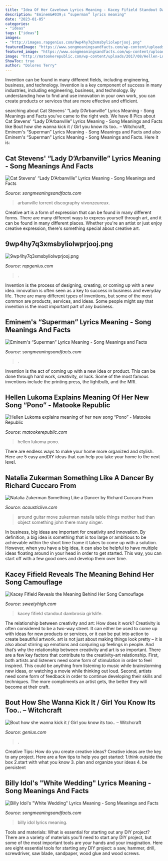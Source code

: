 ```yaml
---
title: "Idea Of Her Cavetown Lyrics Meaning - Kacey Fifield Standout Dambrosia Girlslife"
description: "Eminem&#039;s “superman” lyrics meaning"
date: "2023-01-05"
categories:
- "ideas"
tags: ["ideas"]
images:
- "http://images.rapgenius.com/9wp4hy7q3xmsbyliolwprjooj.png"
featuredImage: "https://www.songmeaningsandfacts.com/wp-content/uploads/2019/12/Cat-Stevens.png"
featured_image: "https://www.songmeaningsandfacts.com/wp-content/uploads/2020/03/“Superman”-by-Eminem-album.png"
image: "http://matookerepublic.com/wp-content/uploads/2017/08/Hellen-Lu.jpg"
ShowToc: true
author: "Dolores Terry"
---
```



Invention can be found in many different fields, including engineering, business, and technology.
Invention is a key component of success in many industries, including engineering, business, and technology. By understanding how to find and use innovation in your own work, you can create products or services that are more effective and efficient.

	

		
searching about Cat Stevens&#039; “Lady D’Arbanville” Lyrics Meaning - Song Meanings and Facts you've came to the right web. We have 8 Pics about Cat Stevens&#039; “Lady D’Arbanville” Lyrics Meaning - Song Meanings and Facts like Bout how she wanna kick it / Girl you know its too.. – Witchcraft, Eminem&#039;s “Superman” Lyrics Meaning - Song Meanings and Facts and also Eminem&#039;s “Superman” Lyrics Meaning - Song Meanings and Facts. Here it is:
		
    
## Cat Stevens&#039; “Lady D’Arbanville” Lyrics Meaning - Song Meanings And Facts

<img loading=lazy src="https://www.songmeaningsandfacts.com/wp-content/uploads/2019/12/Cat-Stevens.png" onerror="this.onerror=null;this.src='https://tse4.mm.bing.net/th?id=OIP.3QaPVNwR3QqeF2-gWtgiUgAAAA&amp;pid=15.1';" alt="Cat Stevens&#039; “Lady D’Arbanville” Lyrics Meaning - Song Meanings and Facts">

_Source: songmeaningsandfacts.com_

>arbanville torrent discography vivonzeureux. 

	

Creative art is a form of expression that can be found in many different forms. There are many different ways to express yourself through art, and it can be found in many different places. Whether you're an artist or just enjoy creative expression, there's something special about creative art.

    
## 9wp4hy7q3xmsbyliolwprjooj.png

<img loading=lazy src="http://images.rapgenius.com/9wp4hy7q3xmsbyliolwprjooj.png" onerror="this.onerror=null;this.src='https://tse2.mm.bing.net/th?id=OIP.p1zYSfTB9kY9XhFCBWlCswHaKX&amp;pid=15.1';" alt="9wp4hy7q3xmsbyliolwprjooj.png">

_Source: rapgenius.com_

>. 

	

Invention is the process of designing, creating, or coming up with a new idea. innovation is often seen as a key to success in business and everyday life. There are many different types of inventions, but some of the most common are products, services, and ideas. Some people might say that invention is the most important part of any business.

    
## Eminem&#039;s “Superman” Lyrics Meaning - Song Meanings And Facts

<img loading=lazy src="https://www.songmeaningsandfacts.com/wp-content/uploads/2020/03/“Superman”-by-Eminem-album.png" onerror="this.onerror=null;this.src='https://tse4.mm.bing.net/th?id=OIP.WDuRWljfuNM3uJf9AbggaQAAAA&amp;pid=15.1';" alt="Eminem&#039;s “Superman” Lyrics Meaning - Song Meanings and Facts">

_Source: songmeaningsandfacts.com_

>. 

	

Invention is the act of coming up with a new idea or product. This can be done through hard work, creativity, or luck. Some of the most famous inventions include the printing press, the lightbulb, and the MRI.

    
## Hellen Lukoma Explains Meaning Of Her New Song “Pono” - Matooke Republic

<img loading=lazy src="http://matookerepublic.com/wp-content/uploads/2017/08/Hellen-Lu.jpg" onerror="this.onerror=null;this.src='https://tse1.mm.bing.net/th?id=OIP.pU1kYbVMadY3vtow2sTTaQHaE-&amp;pid=15.1';" alt="Hellen Lukoma explains meaning of her new song “Pono” - Matooke Republic">

_Source: matookerepublic.com_

>hellen lukoma pono. 

	

There are endless ways to make your home more organized and stylish. Here are 5 easy andDIY ideas that can help you take your home to the next level.

    
## Natalia Zukerman Something Like A Dancer By Richard Cuccaro From

<img loading=lazy src="http://www.acousticlive.com/June_2009_files/playingasakidwithbighair.gif" onerror="this.onerror=null;this.src='https://tse4.mm.bing.net/th?id=OIP.dr3iAPQwKjCWpMyoUW4IAQAAAA&amp;pid=15.1';" alt="Natalia Zukerman Something Like a Dancer by Richard Cuccaro From">

_Source: acousticlive.com_

>around guitar move zukerman natalia table things mother had than object something john there many singer. 

	

In business, big ideas are important for creativity and innovation. By definition, a big idea is something that is too large or ambitious to be achievable within the short time frame it takes to come up with a solution. However, when you have a big idea, it can also be helpful to have multiple ideas floating around in your head in order to get started. This way, you can start off with a few good ones and develop them over time.

    
## Kacey Fifield Reveals The Meaning Behind Her Song Camouflage

<img loading=lazy src="https://d2rd7etdn93tqb.cloudfront.net/wp-content/uploads/2021/07/kacey-fifield-floral-top-against-white-wall.jpg" onerror="this.onerror=null;this.src='https://tse2.mm.bing.net/th?id=OIP.OD1fG9tqI5gKlKCHDh_1VwHaLH&amp;pid=15.1';" alt="Kacey Fifield Reveals the Meaning Behind Her Song Camouflage">

_Source: sweetyhigh.com_

>kacey fifield standout dambrosia girlslife. 

	

The relationship between creativity and art: How does it work?
Creativity is often considered to be a two-way street. It can either be used to come up with ideas for new products or services, or it can be put into action to create beautiful artwork. art is not just about making things look pretty – it is also about stirring up emotions and conjuring up feelings in people. And that’s why the relationship between creativity and art is so important.
There are a few key factors that contribute to the creativity-art relationship. First, both artists and listeners need some form of stimulation in order to feel inspired. This could be anything from listening to music while brainstorming new ideas, or watching a movie while thinking out loud. Second, artists need some form of feedback in order to continue developing their skills and techniques. The more compliments an artist gets, the better they will become at their craft.

    
## Bout How She Wanna Kick It / Girl You Know Its Too.. – Witchcraft

<img loading=lazy src="http://images.rapgenius.com/ak7nukbb5wby2yzakz8u2tgp3.png" onerror="this.onerror=null;this.src='https://tse1.mm.bing.net/th?id=OIP.smVYgXYRSJbSeH0b8u6zxwHaI1&amp;pid=15.1';" alt="Bout how she wanna kick it / Girl you know its too.. – Witchcraft">

_Source: genius.com_

>. 

	

Creative Tips: How do you create creative ideas?
Creative ideas are the key to any project. Here are a few tips to help you get started: 
1.think outside the box 
2.start with what you know 
3. plan and organize your ideas 
4. be persistent 

    
## Billy Idol&#039;s &quot;White Wedding&quot; Lyrics Meaning - Song Meanings And Facts

<img loading=lazy src="https://www.songmeaningsandfacts.com/wp-content/uploads/2019/06/Billy-Idol-White-Wedding.png" onerror="this.onerror=null;this.src='https://tse2.mm.bing.net/th?id=OIP.o_T_fyD9rXy0lSCwc8E9owHaH9&amp;pid=15.1';" alt="Billy Idol&#039;s &quot;White Wedding&quot; Lyrics Meaning - Song Meanings and Facts">

_Source: songmeaningsandfacts.com_

>billy idol lyrics meaning. 

	

Tools and materials: What is essential for starting out any DIY project?
There are a variety of materials you'll need to start any DIY project, but some of the most important tools are your hands and your imagination. Here are eight essential tools for starting any DIY project: a saw, hammer, drill, screwdriver, saw blade, sandpaper, wood glue and wood screws.

